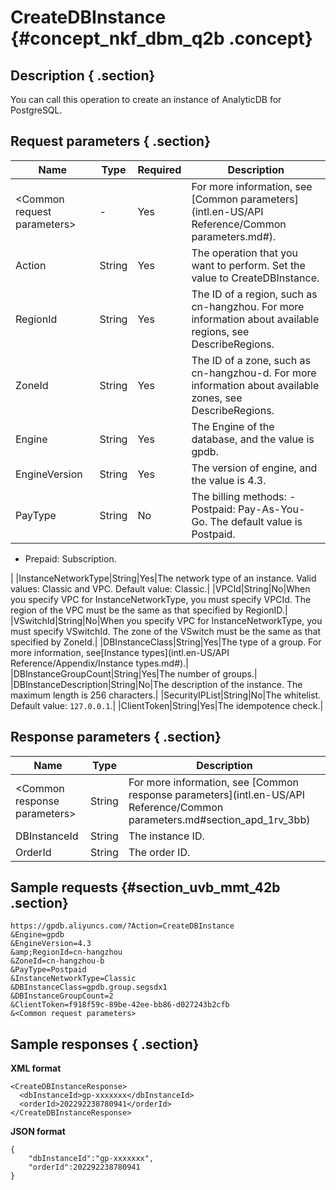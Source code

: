 # CreateDBInstance {#concept_nkf_dbm_q2b .concept}

## Description { .section}

You can call this operation to create an instance of AnalyticDB for PostgreSQL.

## Request parameters { .section}

|Name|Type|Required|Description|
|----|----|--------|-----------|
|<Common request parameters\>|-|Yes|For more information, see [Common parameters](intl.en-US/API Reference/Common parameters.md#).|
|Action|String|Yes|The operation that you want to perform. Set the value to CreateDBInstance.|
|RegionId|String|Yes|The ID of a region, such as cn-hangzhou. For more information about available regions, see DescribeRegions.|
|ZoneId|String|Yes|The ID of a zone, such as cn-hangzhou-d. For more information about available zones, see DescribeRegions.|
|Engine|String|Yes|The Engine of the database, and the value is gpdb.|
|EngineVersion|String|Yes|The version of engine, and the value is 4.3.|
|PayType|String|No|The billing methods: -   Postpaid: Pay-As-You-Go. The default value is Postpaid.
-   Prepaid: Subscription.

 |
|InstanceNetworkType|String|Yes|The network type of an instance. Valid values: Classic and VPC. Default value: Classic.|
|VPCId|String|No|When you specify VPC for InstanceNetworkType, you must specify VPCId. The region of the VPC must be the same as that specified by RegionID.|
|VSwitchId|String|No|When you specify VPC for InstanceNetworkType, you must specify VSwitchId. The zone of the VSwitch must be the same as that specified by ZoneId.|
|DBInstanceClass|String|Yes|The type of a group. For more information, see[Instance types](intl.en-US/API Reference/Appendix/Instance types.md#).|
|DBInstanceGroupCount|String|Yes|The number of groups.|
|DBInstanceDescription|String|No|The description of the instance. The maximum length is 256 characters.|
|SecurityIPList|String|No|The whitelist. Default value: `127.0.0.1`.|
|ClientToken|String|Yes|The idempotence check.|

## Response parameters { .section}

|Name|Type|Description|
|----|----|-----------|
|<Common response parameters\>|String|For more information, see [Common response parameters](intl.en-US/API Reference/Common parameters.md#section_apd_1rv_3bb)|
|DBInstanceId|String|The instance ID.|
|OrderId|String|The order ID.|

## Sample requests {#section_uvb_mmt_42b .section}

```
https://gpdb.aliyuncs.com/?Action=CreateDBInstance
&Engine=gpdb 
&EngineVersion=4.3
&amp;RegionId=cn-hangzhou
&ZoneId=cn-hangzhou-b
&PayType=Postpaid
&InstanceNetworkType=Classic
&DBInstanceClass=gpdb.group.segsdx1
&DBInstanceGroupCount=2
&ClientToken=f918f59c-89be-42ee-bb86-d027243b2cfb
&<Common request parameters>
```

## Sample responses { .section}

**XML format**

```
<CreateDBInstanceResponse>
  <dbInstanceId>gp-xxxxxxx</dbInstanceId>
  <orderId>202292238780941</orderId>
</CreateDBInstanceResponse>
```

 **JSON format** 

```
{
    "dbInstanceId":"gp-xxxxxxx",
    "orderId":202292238780941
}
```

